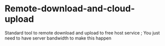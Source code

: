 Remote-download-and-cloud-upload
================================

Standard tool to remote download and upload to free host service ; You just need to have server bandwidth to make this happen
